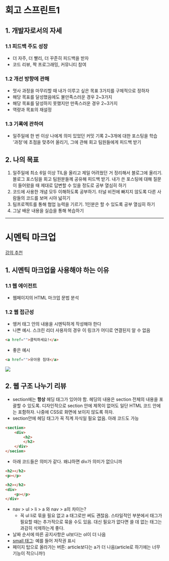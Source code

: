 # 회고 스프린트1
## 1. 개발자로서의 자세
### 1.1 피드백 주도 성장
* 더 자주, 더 빨리, 더 꾸준히 피드백을 받자
* 코드 리뷰, 짝 프로그래밍, 커뮤니티 참여
### 1.2 개선 방향에 관해
* 멋사 과정을 마무리할 때 내가 이루고 싶은 목표 3가지를 구체적으로 정하자
* 해당 목표를 달성했음에도 불만족스러운 경우 2~3가지
* 해당 목표를 달성하지 못했지만 만족스러운 경우 2~3가지
* 역량과 목표의 재설정
### 1.3 기록에 관하여
* 일주일에 한 번 이상 나에게 의미 있었던 커밋 기록 2~3개에 대한 포스팅을 학습 '과정'에 초점을 맞추어 올리기, 그에 관해 회고 팀원들에게 피드백 받기
## 2. 나의 목표
1. 일주일에 최소 6일 이상 TIL을 올리고 제일 어려웠던 거 정리해서 블로그에 올리기. 블로그 포스팅을 회고 팀원분들께 공유해 피드백 받기. 내가 쓴 포스팅에 대해 질문이 들어왔을 때 제대로 답변할 수 있을 정도로 공부 열심히 하기
2. 코드에 사용한 개념 모두 이해하도록 공부하기. 터널 비전에 빠지지 않도록 다른 사람들의 코드를 보며 시야 넓히기
3. 팀프로젝트를 통해 협업 능력을 기르기. 1인분은 할 수 있도록 공부 열심히 하기
4. 그날 배운 내용을 실습을 통해 복습하기
---
# 시멘틱 마크업
[강의 추천](https://www.youtube.com/watch?v=OM6XIICm_qo&t=332s)
## 1. 시멘틱 마크업을 사용해야 하는 이유
### 1.1 웹 에이전트
* 웹페이지의 HTML 마크업 문법 분석
### 1.2 웹 접근성
* 엥커 태그 안의 내용을 시멘틱하게 작성해야 한다
* 나쁜 예시. 스크린 리더 사용자의 경우 이 링크가 어디로 연결된지 알 수 없음
```html
<a href="">클릭하세요!</a>
```
* 좋은 예시
```html
<a href="">유아용 침대</a>
```

![](https://velog.velcdn.com/images/raontt2285/post/18bee7ef-e66c-4e47-a560-980296c399a9/image.png)
## 2. 웹 구조 나누기 리뷰
* section에는 **항상** 헤딩 태그가 있어야 함. 헤딩의 내용은 section 전체의 내용을 포괄할 수 있도록. 디자인적으로 section 안에 제목이 없어도 일단 HTML 코드 안에는 포함하자. 나중에 CSS로 화면에 보이지 않도록 하자.
* section안에 헤딩 태그가 꼭 직계 자식일 필요 없음. 아래 코드도 가능
```html
<section>
    <div>
        <h2>
        </h2>
    </div>
</secion>
```
* 아래 코드들은 의미가 같다. 왜냐하면 div가 의미가 없으니까
```html
<h2></h2>
<p></p>
```
```html
<h2></h2>
<div>
    <p></p>
</div>
```
* nav > ul > li > a 와 nav > a의 차이는?
    * 꼭 ul li로 묶을 필요 없고 a 태그로만 써도 괜찮음. 스타일적인 부분에서 태그가 필요할 때는 추가적으로 묶을 수도 있음. 대신 필요가 없다면 쓸 데 없는 태그는 과감히 삭제하는게 좋다.
* 날짜 순서에 따른 공지사항은 ul보다는 ol이 더 나음
* [small 태그](https://www.w3schools.com/TAGS/tag_small.asp): 예를 들어 저작권 표시
* 페이지 탑으로 올라가는 버튼: article보다는 a가 더 나음(article로 하기에는 너무 기능이 적으니까!)







